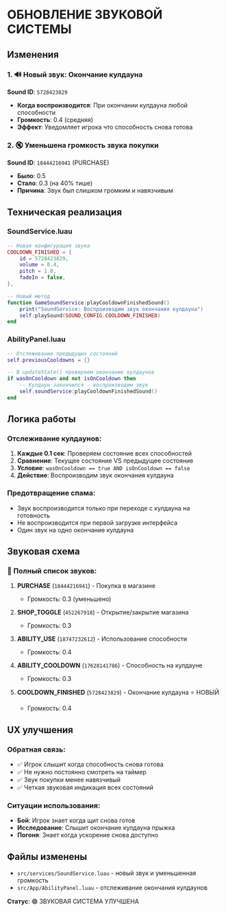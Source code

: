 # ОБНОВЛЕНИЕ ЗВУКОВОЙ СИСТЕМЫ

## Изменения

### 1. 🔊 Новый звук: Окончание кулдауна
**Sound ID**: `5728423829`
- **Когда воспроизводится**: При окончании кулдауна любой способности
- **Громкость**: 0.4 (средняя)
- **Эффект**: Уведомляет игрока что способность снова готова

### 2. 🔇 Уменьшена громкость звука покупки
**Sound ID**: `18444216941` (PURCHASE)
- **Было**: 0.5
- **Стало**: 0.3 (на 40% тише)
- **Причина**: Звук был слишком громким и навязчивым

## Техническая реализация

### SoundService.luau
```lua
-- Новая конфигурация звука
COOLDOWN_FINISHED = {
    id = 5728423829,
    volume = 0.4,
    pitch = 1.0,
    fadeIn = false,
},

-- Новый метод
function GameSoundService:playCooldownFinishedSound()
    print("SoundService: Воспроизводим звук окончания кулдауна")
    self:playSound(SOUND_CONFIG.COOLDOWN_FINISHED)
end
```

### AbilityPanel.luau
```lua
-- Отслеживание предыдущих состояний
self.previousCooldowns = {}

-- В updateState() проверяем окончание кулдаунов
if wasOnCooldown and not isOnCooldown then
    -- Кулдаун закончился - воспроизводим звук
    self.soundService:playCooldownFinishedSound()
end
```

## Логика работы

### Отслеживание кулдаунов:
1. **Каждые 0.1 сек**: Проверяем состояние всех способностей
2. **Сравнение**: Текущее состояние VS предыдущее состояние
3. **Условие**: `wasOnCooldown == true AND isOnCooldown == false`
4. **Действие**: Воспроизводим звук окончания кулдауна

### Предотвращение спама:
- Звук воспроизводится только при переходе с кулдауна на готовность
- Не воспроизводится при первой загрузке интерфейса
- Один звук на одно окончание кулдауна

## Звуковая схема

### 🎵 Полный список звуков:

1. **PURCHASE** (`18444216941`) - Покупка в магазине
   - Громкость: 0.3 (уменьшено)
   
2. **SHOP_TOGGLE** (`452267918`) - Открытие/закрытие магазина
   - Громкость: 0.3
   
3. **ABILITY_USE** (`18747232612`) - Использование способности
   - Громкость: 0.4
   
4. **ABILITY_COOLDOWN** (`17628141786`) - Способность на кулдауне
   - Громкость: 0.3
   
5. **COOLDOWN_FINISHED** (`5728423829`) - Окончание кулдауна ⭐ НОВЫЙ
   - Громкость: 0.4

## UX улучшения

### Обратная связь:
- ✅ Игрок слышит когда способность снова готова
- ✅ Не нужно постоянно смотреть на таймер
- ✅ Звук покупки менее навязчивый
- ✅ Четкая звуковая индикация всех состояний

### Ситуации использования:
- **Бой**: Игрок знает когда щит снова готов
- **Исследование**: Слышит окончание кулдауна прыжка
- **Погоня**: Знает когда ускорение снова доступно

## Файлы изменены
- `src/services/SoundService.luau` - новый звук и уменьшенная громкость
- `src/App/AbilityPanel.luau` - отслеживание окончания кулдаунов

**Статус**: 🟢 ЗВУКОВАЯ СИСТЕМА УЛУЧШЕНА
